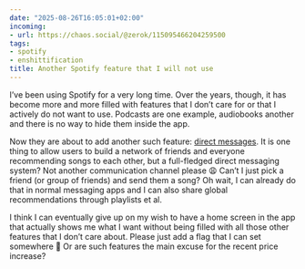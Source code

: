 ```yaml
---
date: "2025-08-26T16:05:01+02:00"
incoming:
- url: https://chaos.social/@zerok/115095466204259500
tags:
- spotify
- enshittification
title: Another Spotify feature that I will not use
---
```


I’ve been using Spotify for a very long time. Over the years, though, it has become more and more filled with features that I don’t care for or that I actively do not want to use. Podcasts are one example, audiobooks another and there is no way to hide them inside the app.

Now they are about to add another such feature: [direct messages](https://www.theverge.com/news/765771/spotify-messages-dms-audio-sharing-feature). It is one thing to allow users to build a network of friends and everyone recommending songs to each other, but a full-fledged direct messaging system? Not another communication channel please 😩 Can’t I just pick a friend (or group of friends) and send them a song? Oh wait, I can already do that in normal messaging apps and I can also share global recommendations through playlists et al.

I think I can eventually give up on my wish to have a home screen in the app that actually shows me what I want without being filled with all those other features that I don’t care about. Please just add a flag that I can set somewhere 🙂 Or are such features the main excuse for the recent price increase?
